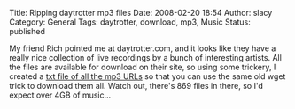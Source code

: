 Title: Ripping daytrotter mp3 files
Date: 2008-02-20 18:54
Author: slacy
Category: General
Tags: daytrotter, download, mp3, Music
Status: published

My friend Rich pointed me at daytrotter.com, and it looks like they have
a really nice collection of live recordings by a bunch of interesting
artists. All the files are available for download on their site, so
using some trickery, I created a [txt file of all the mp3
URLs](http://slacy.com/blog/wp-content/daytrotter_music.txt) so that you
can use the same old wget trick to download them all. Watch out, there's
869 files in there, so I'd expect over 4GB of music...
